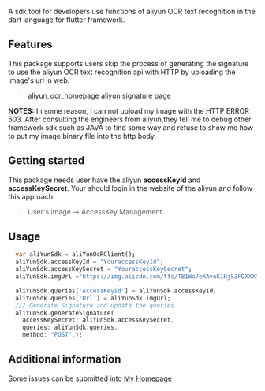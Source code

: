 A sdk tool for developers use functions of aliyun OCR text recognition 
in the dart language for flutter framework.

## Features
This package supports users skip the process of generating the signature to use
the aliyun OCR text recognition api with HTTP by uploading the image's url in web.

> [aliyun_ocr_homepage](https://help.aliyun.com/product/252763.html)
> [aliyun signature page](https://help.aliyun.com/document_detail/294534.html)

**NOTES:**  In some reason, I can not upload my image with the HTTP ERROR 503.
            After consulting the engineers from aliyun,they tell me to debug
            other framework sdk such as JAVA to find some way and refuse to
            show me how to put my image binary file into the http body.

## Getting started

This package needs user have the aliyun **accessKeyId** and **accessKeySecret**.
Your should login in the website of the aliyun and follow this approach:

> User's image -> AccessKey Management 

## Usage

```dart
  var aliYunSdk = aliYunOcRClient();
  aliYunSdk.accessKeyId = "YouraccessKeyId";
  aliYunSdk.accessKeySecret = "YouraccessKeySecret";
  aliYunSdk.imgUrl ="https://img.alicdn.com/tfs/TB1Wo7eXAvoK1RjSZFDXXXY3pXa-2512-3509.jpg";

  aliYunSdk.queries['AccessKeyId'] = aliYunSdk.accessKeyId;
  aliYunSdk.queries['Url'] = aliYunSdk.imgUrl;
  /// Generate Signature and update the queries
  aliYunSdk.generateSignature(
    accessKeySecret: aliYunSdk.accessKeySecret,
    queries: aliYunSdk.queries,
    method: "POST",);
```

## Additional information

Some issues can be submitted into [My Homepage](https://github.com/legendsonldh/aliyun_ocr_sdk)
